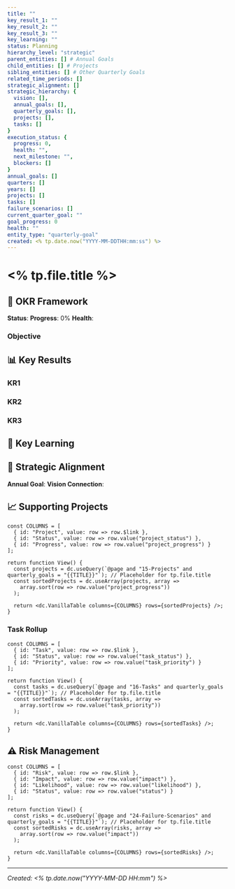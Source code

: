 ```yaml
---
title: ""
key_result_1: ""
key_result_2: ""
key_result_3: ""
key_learning: ""
status: Planning
hierarchy_level: "strategic"
parent_entities: [] # Annual Goals
child_entities: [] # Projects
sibling_entities: [] # Other Quarterly Goals
related_time_periods: []
strategic_alignment: []
strategic_hierarchy: {
  vision: [],
  annual_goals: [],
  quarterly_goals: [], 
  projects: [],
  tasks: []
}
execution_status: {
  progress: 0,
  health: "",
  next_milestone: "",
  blockers: []
}
annual_goals: []
quarters: []
years: []
projects: []
tasks: []
failure_scenarios: []
current_quarter_goal: ""
goal_progress: 0
health: ""
entity_type: "quarterly-goal"
created: <% tp.date.now("YYYY-MM-DDTHH:mm:ss") %>
---
```


# <% tp.file.title %>

## 🎯 OKR Framework

**Status**: 
**Progress**: 0%
**Health**: 

### Objective

## 📊 Key Results

### KR1

### KR2

### KR3

## 🧠 Key Learning

## 🔗 Strategic Alignment

**Annual Goal**: 
**Vision Connection**: 

## 📈 Supporting Projects

```datacorejsx
const COLUMNS = [
  { id: "Project", value: row => row.$link },
  { id: "Status", value: row => row.value("project_status") },
  { id: "Progress", value: row => row.value("project_progress") }
];

return function View() {
  const projects = dc.useQuery(`@page and "15-Projects" and quarterly_goals = "{{TITLE}}"`); // Placeholder for tp.file.title
  const sortedProjects = dc.useArray(projects, array =>
    array.sort(row => row.value("project_progress"))
  );

  return <dc.VanillaTable columns={COLUMNS} rows={sortedProjects} />;
}
```

### Task Rollup

```datacorejsx
const COLUMNS = [
  { id: "Task", value: row => row.$link },
  { id: "Status", value: row => row.value("task_status") },
  { id: "Priority", value: row => row.value("task_priority") }
];

return function View() {
  const tasks = dc.useQuery(`@page and "16-Tasks" and quarterly_goals = "{{TITLE}}"`); // Placeholder for tp.file.title
  const sortedTasks = dc.useArray(tasks, array =>
    array.sort(row => row.value("task_priority"))
  );

  return <dc.VanillaTable columns={COLUMNS} rows={sortedTasks} />;
}
```

## ⚠️ Risk Management

```datacorejsx
const COLUMNS = [
  { id: "Risk", value: row => row.$link },
  { id: "Impact", value: row => row.value("impact") },
  { id: "Likelihood", value: row => row.value("likelihood") },
  { id: "Status", value: row => row.value("status") }
];

return function View() {
  const risks = dc.useQuery(`@page and "24-Failure-Scenarios" and quarterly_goals = "{{TITLE}}"`); // Placeholder for tp.file.title
  const sortedRisks = dc.useArray(risks, array => 
    array.sort(row => row.value("impact"))
  );
  
  return <dc.VanillaTable columns={COLUMNS} rows={sortedRisks} />;
}
```

---

*Created: <% tp.date.now("YYYY-MM-DD HH:mm") %>*
